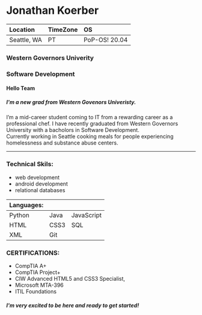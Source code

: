 # Jonathan Koerber

Location | TimeZone | OS
:---| :---| :---
Seattle, WA| PT| PoP-OS! 20.04

### __Western Governors Univerity__
### __Software Development__

#### Hello Team
##### I'm a new grad from Western Govenors Univeristy.  
I’m a mid-career student coming to IT from a rewarding career as a professional chef.
I have recently graduated from Western Governors University with a bacholors in Software Development.  
Currently working in Seattle cooking meals for people experiencing homelessness and substance abuse centers. 


---
### Technical Skils:
* web development 
* android development 
* relational databases 

 
 Languages: | | |
------ | ------- | --------
Python | Java | JavaScript |
HTML| CSS3 | SQL |
XML | Git



### CERTIFICATIONS:
* CompTIA A+
* CompTIA Project+
* CIW Advanced HTML5 and CSS3 Specialist, 
* Microsoft MTA-396
* ITIL Foundations

##### I'm very excited to be here and ready to get started!
